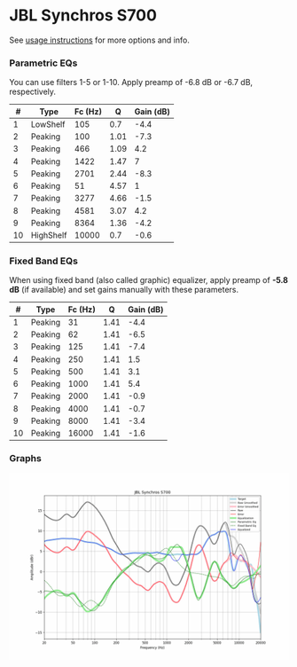 # JBL Synchros S700
See [usage instructions](https://github.com/jaakkopasanen/AutoEq#usage) for more options and info.

### Parametric EQs
You can use filters 1-5 or 1-10. Apply preamp of -6.8 dB or -6.7 dB, respectively.

|   # | Type      |   Fc (Hz) |    Q |   Gain (dB) |
|-----|-----------|-----------|------|-------------|
|   1 | LowShelf  |       105 | 0.7  |        -4.4 |
|   2 | Peaking   |       100 | 1.01 |        -7.3 |
|   3 | Peaking   |       466 | 1.09 |         4.2 |
|   4 | Peaking   |      1422 | 1.47 |         7   |
|   5 | Peaking   |      2701 | 2.44 |        -8.3 |
|   6 | Peaking   |        51 | 4.57 |         1   |
|   7 | Peaking   |      3277 | 4.66 |        -1.5 |
|   8 | Peaking   |      4581 | 3.07 |         4.2 |
|   9 | Peaking   |      8364 | 1.36 |        -4.2 |
|  10 | HighShelf |     10000 | 0.7  |        -0.6 |

### Fixed Band EQs
When using fixed band (also called graphic) equalizer, apply preamp of **-5.8 dB** (if available) and set gains manually with these parameters.

|   # | Type    |   Fc (Hz) |    Q |   Gain (dB) |
|-----|---------|-----------|------|-------------|
|   1 | Peaking |        31 | 1.41 |        -4.4 |
|   2 | Peaking |        62 | 1.41 |        -6.5 |
|   3 | Peaking |       125 | 1.41 |        -7.4 |
|   4 | Peaking |       250 | 1.41 |         1.5 |
|   5 | Peaking |       500 | 1.41 |         3.1 |
|   6 | Peaking |      1000 | 1.41 |         5.4 |
|   7 | Peaking |      2000 | 1.41 |        -0.9 |
|   8 | Peaking |      4000 | 1.41 |        -0.7 |
|   9 | Peaking |      8000 | 1.41 |        -3.4 |
|  10 | Peaking |     16000 | 1.41 |        -1.6 |

### Graphs
![](./JBL%20Synchros%20S700.png)
